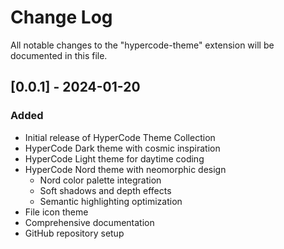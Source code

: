 # Change Log

All notable changes to the "hypercode-theme" extension will be documented in this file.

## [0.0.1] - 2024-01-20

### Added

- Initial release of HyperCode Theme Collection
- HyperCode Dark theme with cosmic inspiration
- HyperCode Light theme for daytime coding
- HyperCode Nord theme with neomorphic design
  - Nord color palette integration
  - Soft shadows and depth effects
  - Semantic highlighting optimization
- File icon theme
- Comprehensive documentation
- GitHub repository setup
